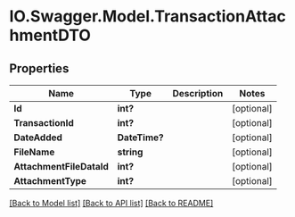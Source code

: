 # IO.Swagger.Model.TransactionAttachmentDTO
## Properties

Name | Type | Description | Notes
------------ | ------------- | ------------- | -------------
**Id** | **int?** |  | [optional] 
**TransactionId** | **int?** |  | [optional] 
**DateAdded** | **DateTime?** |  | [optional] 
**FileName** | **string** |  | [optional] 
**AttachmentFileDataId** | **int?** |  | [optional] 
**AttachmentType** | **int?** |  | [optional] 

[[Back to Model list]](../README.md#documentation-for-models) [[Back to API list]](../README.md#documentation-for-api-endpoints) [[Back to README]](../README.md)

